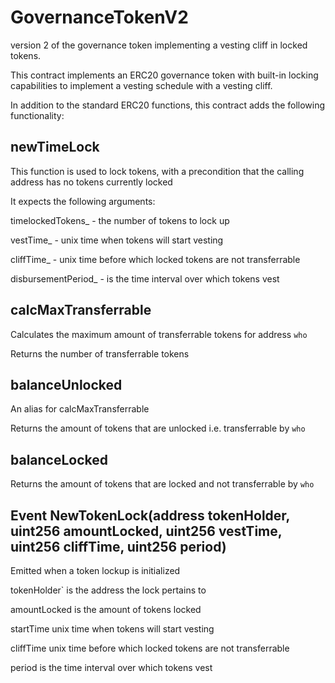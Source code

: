 # GovernanceTokenV2

version 2 of the governance token implementing a vesting cliff in locked tokens.

This contract implements an ERC20 governance token with built-in locking capabilities to implement a vesting schedule with a vesting cliff.

In addition to the standard ERC20 functions, this contract adds the following functionality:

## newTimeLock

This function is used to lock tokens, with a precondition that the calling address has no tokens currently locked

It expects the following arguments:

timelockedTokens\_ - the number of tokens to lock up

vestTime\_ - unix time when tokens will start vesting

cliffTime\_ - unix time before which locked tokens are not transferrable

disbursementPeriod\_ - is the time interval over which tokens vest

## calcMaxTransferrable

Calculates the maximum amount of transferrable tokens for address `who`

Returns the number of transferrable tokens

## balanceUnlocked

An alias for calcMaxTransferrable

Returns the amount of tokens that are unlocked i.e. transferrable by `who`

## balanceLocked

Returns the amount of tokens that are locked and not transferrable by `who`

## Event NewTokenLock(address tokenHolder, uint256 amountLocked, uint256 vestTime, uint256 cliffTime, uint256 period)

Emitted when a token lockup is initialized

tokenHolder` is the address the lock pertains to

amountLocked is the amount of tokens locked

startTime unix time when tokens will start vesting

cliffTime unix time before which locked tokens are not transferrable

period is the time interval over which tokens vest
